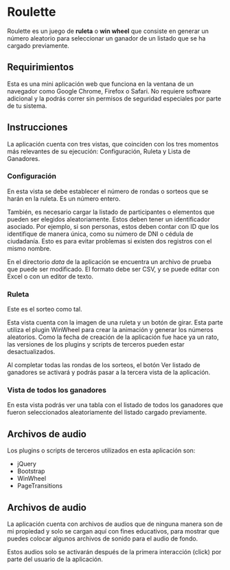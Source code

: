 # Roulette

Roulette es un juego de **ruleta** o **win wheel** que consiste en generar un número aleatorio para seleccionar un ganador de un listado que se ha cargado previamente.

## Requirimientos

Esta es una mini aplicación web que funciona en la ventana de un navegador como Google Chrome, Firefox o Safari. No requiere software adicional y la podrás correr sin permisos de seguridad especiales por parte de tu sistema.

## Instrucciones

La aplicación cuenta con tres vistas, que coinciden con los tres momentos más relevantes de su ejecución: Configuración, Ruleta y Lista de Ganadores.


### Configuración
En esta vista se debe establecer el número de rondas o sorteos que se harán en la ruleta. Es un número entero.

También, es necesario cargar la listado de participantes o elementos que pueden ser elegidos aleatoriamente. Estos deben tener un identificador asociado. Por ejemplo, si son personas, estos deben contar con ID que los identifique de manera única, como su número de DNI o cédula de ciudadanía. Esto es para evitar problemas si existen dos registros con el mismo nombre.

En el directorio *data* de la aplicación se encuentra un archivo de prueba que puede ser modificado. El formato debe ser CSV, y se puede editar con Excel o con un editor de texto.

### Ruleta
Este es el sorteo como tal. 

Esta vista cuenta con la imagen de una ruleta y un botón de girar. Esta parte utiliza el plugin WinWheel para crear la animación y generar los números aleatorios. Como la fecha de creación de la aplicación fue hace ya un rato, las versiones de los plugins y scripts de terceros pueden estar desactualizados.

Al completar todas las rondas de los sorteos, el botón Ver listado de ganadores se activará y podrás pasar a la tercera vista de la aplicación.

### Vista de todos los ganadores
En esta vista podrás ver una tabla con el listado de todos los ganadores que fueron seleccionados aleatoriamente del listado cargado previamente.

## Archivos de audio
Los plugins o scripts de terceros utilizados en esta aplicación son:
- jQuery
- Bootstrap
- WinWheel
- PageTransitions


## Archivos de audio
La aplicación cuenta con archivos de audios que de ninguna manera son de mi propiedad y solo se cargan aquí con fines educativos, para mostrar que puedes colocar algunos archivos de sonido para el audio de fondo.

Estos audios solo se activarán después de la primera interacción (click) por parte del usuario de la aplicación.

